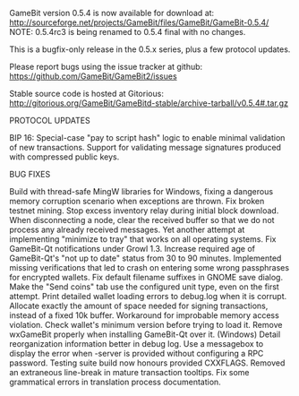 GameBit version 0.5.4 is now available for download at:
http://sourceforge.net/projects/GameBit/files/GameBit/GameBit-0.5.4/
NOTE: 0.5.4rc3 is being renamed to 0.5.4 final with no changes.

This is a bugfix-only release in the 0.5.x series, plus a few protocol updates.

Please report bugs using the issue tracker at github:
https://github.com/GameBit/GameBit2/issues

Stable source code is hosted at Gitorious:
http://gitorious.org/GameBit/GameBitd-stable/archive-tarball/v0.5.4#.tar.gz

PROTOCOL UPDATES

BIP 16: Special-case "pay to script hash" logic to enable minimal validation of new transactions.
Support for validating message signatures produced with compressed public keys.

BUG FIXES

Build with thread-safe MingW libraries for Windows, fixing a dangerous memory corruption scenario when exceptions are thrown.
Fix broken testnet mining.
Stop excess inventory relay during initial block download.
When disconnecting a node, clear the received buffer so that we do not process any already received messages.
Yet another attempt at implementing "minimize to tray" that works on all operating systems.
Fix GameBit-Qt notifications under Growl 1.3.
Increase required age of GameBit-Qt's "not up to date" status from 30 to 90 minutes.
Implemented missing verifications that led to crash on entering some wrong passphrases for encrypted wallets.
Fix default filename suffixes in GNOME save dialog.
Make the "Send coins" tab use the configured unit type, even on the first attempt.
Print detailed wallet loading errors to debug.log when it is corrupt.
Allocate exactly the amount of space needed for signing transactions, instead of a fixed 10k buffer.
Workaround for improbable memory access violation.
Check wallet's minimum version before trying to load it.
Remove wxGameBit properly when installing GameBit-Qt over it. (Windows)
Detail reorganization information better in debug log.
Use a messagebox to display the error when -server is provided without configuring a RPC password.
Testing suite build now honours provided CXXFLAGS.
Removed an extraneous line-break in mature transaction tooltips.
Fix some grammatical errors in translation process documentation.
